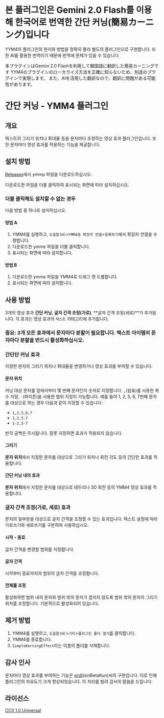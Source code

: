 # 본 플러그인은 Gemini 2.0 Flash를 이용해 한국어로 번역한 간단 커닝(簡易カーニング)입니다
YYM4의 플러그인의 현지화 방법을 정확히 몰라 별도의 플러그인으로 구현합니다.
또한 AI를 활용한 번역이기 때문에 번역에 문제가 있을 수 있습니다.

本プラグインはGemini 2.0 Flashを利用して韓国語に翻訳した簡易カーニングです
YYM4のプラグインのローカライズ方法を正確に知らないため、別途のプラグインで実現します。
また、AIを活用した翻訳なので、翻訳に問題がある可能性があります。
# 간단 커닝 - YMM4 플러그인
## 개요
텍스트의 그리기 위치나 확대율 등을 문자마다 조정하는 영상 효과 플러그인입니다.
또한 문자마다 영상 효과를 적용하는 기능을 제공합니다.
## 설치 방법
[Releases](https://github.com/TinyUD/SimpleKerningEffect_Korean/releases/latest)에서 ymmp 파일을 다운로드하십시오.

다운로드한 파일을 더블 클릭하여 표시되는 화면에 따라 설치하십시오.
### 더블 클릭해도 설치할 수 없는 경우
다음 방법 중 하나로 설치하십시오.
#### 방법 A
1. YMM4를 실행하고, `도움말(H)`>`YMM4용 확장자 연결`>`등록하기`에서 확장자 연결을 수행합니다.
2. 다운로드한 ymme 파일을 더블 클릭합니다.
3. 표시되는 화면에 따라 설치합니다.
#### 방법 B
1. 다운로드한 ymme 파일을 YMM4로 드래그 앤 드롭합니다.
2. 표시되는 화면에 따라 설치합니다.
## 사용 방법
3개의 영상 효과 **간단 커닝**, **글자 간격 조정(가로)**, **글자 간격 조정(세로)**가 추가됩니다.
각 효과는 영상 효과의 `텍스트` 카테고리에 추가됩니다.
### 중요: 3개 모든 효과에서 문자마다 분할이 필요합니다. 텍스트 아이템의 문자마다 분할을 반드시 활성화하십시오.
### 간단단 커닝 효과
지정한 문자의 그리기 위치나 확대율을 변경하거나 영상 효과를 부여할 수 있습니다.
#### 문자 위치
커닝 대상 문자를 앞에서부터 몇 번째 문자인지 숫자로 지정합니다.
`,`(쉼표)를 사용한 복수 지정, `-`(하이픈)을 사용한 범위 지정이 가능합니다.
예를 들어 1, 2, 5, 6, 7번째 문자를 대상으로 하는 경우 다음과 같이 지정할 수 있습니다.
* `1,2,5,6,7`
* `1,2,5-7`
* `1-2,5-7`

반각 공백은 무시됩니다. 잘못 지정하면 효과가 적용되지 않습니다.
#### 그리기
**문자 위치**에서 지정한 문자를 대상으로 그리기 위치나 회전 각도 등의 간단한 효과를 적용합니다.
#### 간단 커닝 내의 효과
**문자 위치**에서 지정한 문자를 대상으로 테두리나 3D 회전 등의 YMM4 영상 효과를 적용합니다.
### 글자 간격 조정(가로, 세로) 효과
문자의 일부분을 대상으로 글자 간격을 조정할 수 있는 효과입니다. 텍스트 설정에 따라 가로쓰기와 세로쓰기를 구분하여 사용하십시오.
#### 시작・종료
글자 간격을 변경할 범위를 지정합니다.
#### 글자 간격
시작부터 종료까지의 범위의 글자 간격을 조정합니다.
#### 전체를 조정
활성화하면 범위 내의 문자와 범위 밖의 문자가 겹치지 않도록 범위 밖의 문자의 그리기 위치를 조정합니다.
기본적으로 활성화되어 있습니다.
## 제거 방법
1. YMM4를 실행하고, `도움말(H)`>`기타`>`플러그인 폴더 열기`를 클릭합니다.
2. YMM4를 종료합니다.
3. `SimpleKerningEffect`라는 이름의 폴더를 삭제합니다.
## 감사 인사
문자마다 영상 효과를 부여하는 기능은 [sinβ](https://x.com/sinBetaKun)(sinBetaKun)씨의 구현입니다.
이로 인해 플러그인의 자유도가 크게 향상되었습니다.
이 자리를 빌려 감사의 말씀을 드립니다.
## 라이선스
[CC0 1.0 Universal](./LICENSE)